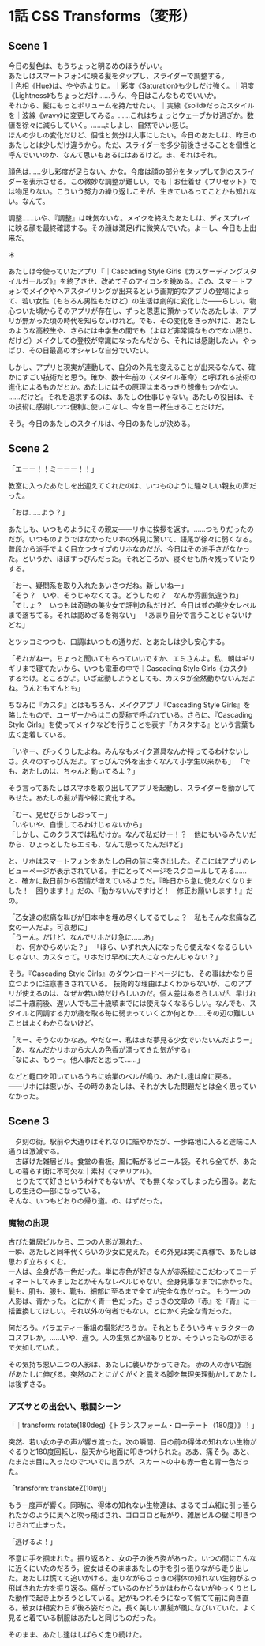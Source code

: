 # 1話 CSS Transforms（変形）

## Scene 1

今日の髪色は、もうちょっと明るめのほうがいい。  
あたしはスマートフォンに映る髪をタップし、スライダーで調整する。  
｜色相《Hue》は、やや赤よりに。｜彩度《Saturation》も少しだけ強く。｜明度《Lightness》もちょっとだけ……うん、今日はこんなものでいいか。  
それから、髪にもっとボリュームを持たせたい。｜実線《solid》だったスタイルを｜波線《wavy》に変更してみる。……これはちょっとウェーブかけ過ぎか。数値を徐々に減らしていく。……よしよし、自然でいい感じ。  
ほんの少しの変化だけど、個性と気分は大事にしたい。今日のあたしは、昨日のあたしとは少しだけ違うから。ただ、スライダーを多少前後させることを個性と呼んでいいのか、なんて思いもあるにはあるけど。ま、それはそれ。

顔色は……少し彩度が足らない、かな。今度は顔の部分をタップして別のスライダーを表示させる。この微妙な調整が難しい。でも｜お仕着せ《プリセット》では物足りない。こういう努力の繰り返しこそが、生きているってことかも知れない。なんて。

調整……いや、『調整』は味気ないな。メイクを終えたあたしは、ディスプレイに映る顔を最終確認する。その顔は満足げに微笑んでいた。よーし、今日も上出来だ。

＊

あたしは今使っていたアプリ『｜Cascading Style Girls《カスケーディングスタイルガールズ》』を終了させ、改めてそのアイコンを眺める。この、スマートフォンでメイクやヘアスタイリングが出来るという画期的なアプリの登場によって、若い女性（もちろん男性もだけど）の生活は劇的に変化した――らしい。物心ついた頃からそのアプリが存在し、ずっと恩恵に預かっていたあたしは、アプリが無かった頃の時代を知らないけれど。でも、その変化をきっかけに、あたしのような高校生や、さらには中学生の間でも（よほど非常識なものでない限り、だけど）メイクしての登校が常識になったんだから、それには感謝したい。やっぱり、その日最高のオシャレな自分でいたい。

しかし、アプリと現実が連動して、自分の外見を変えることが出来るなんて、確かにすごい技術だと思う。確か、数十年前の〈スタイル革命〉と呼ばれる技術の進化によるものだとか。あたしにはその原理はまるっきり想像もつかない。  
……だけど。それを追求するのは、あたしの仕事じゃない。あたしの役目は、その技術に感謝しつつ便利に使いこなし、今を目一杯生きることだけだ。

そう。今日のあたしのスタイルは、今日のあたしが決める。

## Scene 2

「エーー！！ミーーー！！」

教室に入ったあたしを出迎えてくれたのは、いつものように騒々しい親友の声だった。

「おは……よう？」

あたしも、いつものようにその親友――リホに挨拶を返す。……つもりだったのだが。いつものようではなかったリホの外見に驚いて、語尾が徐々に弱くなる。
普段から派手でよく目立つタイプのリホなのだが、今日はその派手さがなかった。というか、ほぼすっぴんだった。それどころか、寝ぐせも所々残っていたりする。

「おー、疑問系を取り入れたあいさつだね。新しいねー」  
「そう？　いや、そうじゃなくてさ。どうしたの？　なんか雰囲気違うね」  
「でしょ？　いつもは奇跡の美少女で評判の私だけど、今日は並の美少女レベルまで落ちてる。それは認めざるを得ない」
「あまり自分で言うことじゃないけどね」

とツッコミつつも、口調はいつもの通りだ、とあたしは少し安心する。

「それがねー。ちょっと聞いてもらっていいですか、エミさんよ。私、朝はギリギリまで寝てたいから、いつも電車の中で｜Cascading Style Girls《カスタ》するわけ。ところがよ。いざ起動しようとしても、カスタが全然動かないんだよね。うんともすんとも」

ちなみに『カスタ』とはもちろん、メイクアプリ『Cascading Style Girls』を略したもので、ユーザーからはこの愛称で呼ばれている。さらに、『Cascading Style Girls』を使ってメイクなどを行うことを表す『カスタする』という言葉も広く定着している。

「いやー、びっくりしたよね。みんなもメイク道具なんか持ってるわけないしさ。久々のすっぴんだよ。すっぴんで外を出歩くなんて小学生以来かも」
「でも、あたしのは、ちゃんと動いてるよ？」

そう言ってあたしはスマホを取り出してアプリを起動し、スライダーを動かしてみせた。あたしの髪が青や緑に変化する。

「むー、見せびらかしおってー」  
「いやいや、自慢してるわけじゃないから」  
「しかし、このクラスでは私だけか。なんで私だけー！？　他にもいるみたいだから、ひょっとしたらエミも、なんて思ってたんだけど」  

と、リホはスマートフォンをあたしの目の前に突き出した。そこにはアプリのレビューページが表示されている。手にとってページをスクロールしてみる……と、確かに数日前から苦情が増えているようだ。『昨日から急に使えなくなりました！　困ります！』だの、『動かないんですけど！　修正お願いします！』だの。

「乙女達の悲痛な叫びが日本中を埋め尽くしてるでしょ？　私もそんな悲痛な乙女の一人だよ。可哀想に」  
「うーん。だけど、なんでリホだけ急に……あ」  
「お、何かひらめいた？」
「ほら、いずれ大人になったら使えなくなるらしいじゃない、カスタって。リホだけ早めに大人になったんじゃない？」

そう。『Cascading Style Girls』のダウンロードページにも、その事はかなり目立つように注意書きされている。
技術的な理由はよくわからないが、このアプリが使えるのは、なぜか若い時だけらしいのだ。個人差はあるらしいが、早ければ二十歳前後、遅い人でも三十歳頃までには使えなくなるらしい。なんでも、スタイルと同調する力が歳を取る毎に弱まっていくとか何とか……その辺の難しいことはよくわからないけど。

「えー、そうなのかなあ。やだなー、私はまだ夢見る少女でいたいんだようー」  
「あ、なんだかリホから大人の色香が漂ってきた気がする」  
「なによ、もうー。他人事だと思って……」

などと軽口を叩いているうちに始業のベルが鳴り、あたし達は席に戻る。  
――リホには悪いが、その時のあたしは、それが大した問題だとは全く思っていなかった。

## Scene 3

　夕刻の街。駅前や大通りはそれなりに賑やかだが、一歩路地に入ると途端に人通りは激減する。  
　古ぼけた雑居ビル。食堂の看板。風に転がるビニール袋。それら全てが、あたしの暮らす街に不可欠な｜素材《マテリアル》。  
　とりたてて好きというわけでもないが、でも無くなってしまったら困る。あたしの生活の一部になっている。  
そんな、いつもどおりの帰り道。の、はずだった。

### 魔物の出現
古びた雑居ビルから、二つの人影が現れた。  
一瞬、あたしと同年代くらいの少女に見えた。その外見は実に異様で、あたしは思わず立ちすくむ。  
一人は、全身が赤一色だった。単に赤色が好きな人が赤系統にこだわってコーディネートしてみましたとかそんなレベルじゃない。全身見事なまでに赤かった。髪も、肌も、服も、靴も、細部に至るまで全てが完全な赤だった。
もう一つの人影は、青かった。とにかく青一色だった。さっきの文章の『赤』を『青』に一括置換してほしい。それ以外の何者でもない。とにかく完全な青だった。

何だろう。バラエティー番組の撮影だろうか。それともそういうキャラクターのコスプレか。……いや、違う。人の生気とか温もりとか、そういったものがまるで欠如していた。

その気持ち悪い二つの人影は、あたしに襲いかかってきた。
赤の人の赤い右腕があたしに伸びる。突然のことにがくがくと震える脚を無理矢理動かしてあたしは後ずさる。

### アズサとの出会い、戦闘シーン

「｜transform: rotate(180deg)《トランスフォーム・ローテート（180度）》！」

突然、若い女の子の声が響き渡った。次の瞬間、目の前の得体の知れない生物がぐるりと180度回転し、脳天から地面に叩きつけられた。ああ、痛そう。あと、たまたま目に入ったのでついでに言うが、スカートの中も赤一色と青一色だった。

「transform: translateZ(10m)!」

もう一度声が響く。同時に、得体の知れない生物達は、まるでゴム紐に引っ張られたかのように奥へと吹っ飛ばされ、ゴロゴロと転がり、雑居ビルの壁に叩きつけられて止まった。

「逃げるよ！」

不意に手を掴まれた。振り返ると、女の子の後ろ姿があった。いつの間にこんなに近くにいたのだろう。彼女はそのままあたしの手を引っ張りながら走り出した。あたしは慌てて追いかける。走りながらさっきの得体の知れない生物がふっ飛ばされた方を振り返る。痛がっているのかどうかはわからないがゆっくりとした動作で起き上がろうとしている。足がもつれそうになって慌てて前に向き直る。彼女は相変わらず後ろ姿だった。長く美しい黒髪が風になびいていた。よく見ると着ている制服はあたしと同じものだった。

そのまま、あたし達はしばらく走り続けた。
<!--stackedit_data:
eyJoaXN0b3J5IjpbLTEzMTY5NjAwMDQsLTkwNDc5Mzc1NywzMj
c1ODA0MzMsLTU2ODY0MjcxMiw4Mjk1NTU4NjMsMTc4MTk5NzU5
MSw0MTUxOTExMjQsMTQ4OTc0MDI1NywtNjk4NjAyMTA4LDE0NT
gyMzk3MDAsODUwMDUxOTEwLDEzNzIyNTU4MzMsLTE5MTc4MDEz
MTgsLTE3MDYyNzY0NiwxMTMzOTI4MDI1LC0xMDUzNDg5Njk5LD
c3MDc4NDYxOSwtMTc1OTU5MjYyMCwtODQ0NjY1NDA4LC0xNzY0
NjgwNTAxXX0=
-->